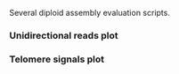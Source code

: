 Several diploid assembly evaluation scripts.

### Unidirectional reads plot

### Telomere signals plot
